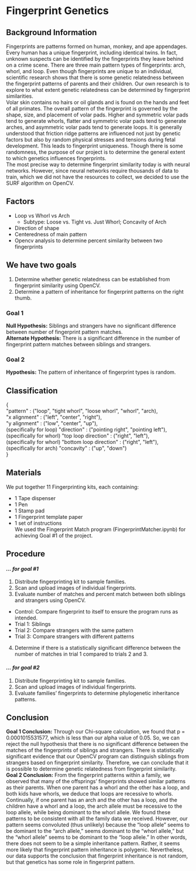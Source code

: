 # Fingerprint Genetics
## Background Information
Fingerprints are patterns formed on human, monkey, and ape appendages. Every human has a unique fingerprint, including identical twins. In fact, unknown suspects can be identified by the fingerprints they leave behind on a crime scene. There are three main pattern types of fingerprints: arch, whorl, and loop. Even though fingerprints are unique to an individual, scientific research shows that there is some genetic relatedness between the fingerprint patterns of parents and their children. Our own research is to explore to what extent genetic relatedness can be determined by fingerprint similarities.
</br> Volar skin contains no hairs or oil glands and is found on the hands and feet of all primates. The overall pattern of the fingerprint is governed by the shape, size, and placement of volar pads. Higher and symmetric volar pads tend to generate whorls, flatter and symmetric volar pads tend to generate arches, and asymmetric volar pads tend to generate loops. It is generally understood that friction ridge patterns are influenced not just by genetic factors but also by random physical stresses and tensions during fetal development. This leads to fingerprint uniqueness. Though there is some randomness, the purpose of our project is to determine the general extent to which genetics influences fingerprints.
</br> The most precise way to determine fingerprint similarity today is with neural networks. However, since neural networks require thousands of data to train, which we did not have the resources to collect, we decided to use the SURF algorithm on OpenCV.
## Factors 
* Loop vs Whorl vs Arch
  * Subtype: Loose vs. Tight vs. Just Whorl; Concavity of Arch
* Direction of shape
* Centeredness of main pattern
* Opencv analysis to determine percent similarity between two fingerprints
## We have two goals 
1. Determine whether genetic relatedness can be established from fingerprint similarity using OpenCV.
2. Determine a pattern of inheritance for fingerprint patterns on the right thumb.
### Goal 1
**Null Hypothesis:** Siblings and strangers have no significant difference between number of fingerprint pattern matches. </br>
**Alternate Hypothesis:** There is a significant difference in the number of fingerprint pattern matches between siblings and strangers. 
### Goal 2
**Hypothesis:** The pattern of inheritance of fingerprint types is random.
## Classification
{ </br>
    "pattern" : ("loop", "tight whorl", "loose whorl", "whorl", "arch), </br>
    "x alignment" : ("left", "center", "right"), </br>
    "y alignment" : ("low", "center", "up"), </br> 
    (specifically for loop) "direction" : ("pointing right", "pointing left"), </br>
    (specifically for whorl) "top loop direction" : ("right", "left"), </br>
    (specifically for whorl) "bottom loop direction" : ("right", "left"), </br>
    (specifically for arch) "concavity" : ("up", "down") 
</br> }
## Materials
We put together 11 Fingerprinting kits, each containing:
* 1 Tape dispenser
* 1 Pen	
* 1 Stamp pad
* 1 Fingerprint template paper
* 1 set of instructions </br>
We used the Fingerprint Match program (FingerprintMatcher.ipynb) for achieving Goal #1 of the project.
## Procedure
#### *... for goal #1*
1. Distribute fingerprinting kit to sample families.
2. Scan and upload images of individual fingerprints.
3. Evaluate number of matches and percent match between both siblings and strangers using OpenCV.
 * Control: Compare fingerprint to itself to ensure the program runs as intended.
 * Trial 1: Siblings
 * Trial 2: Compare strangers with the same pattern
 * Trial 3: Compare strangers with different patterns
4. Determine if there is a statistically significant difference between the number of matches in trial 1 compared to trials 2 and 3. 
#### *... for goal #2*
1. Distribute fingerprinting kit to sample families.
2. Scan and upload images of individual fingerprints.
3. Evaluate families’ fingerprints to determine phylogenetic inheritance patterns.
## Conclusion
**Goal 1 Conclusion:** Through our Chi-square calculation, we found that p = 0.0001015531577, which is less than our alpha value of 0.05. So, we can reject the null hypothesis that there is no significant difference between the matches of the fingerprints of siblings and strangers. There is statistically significant evidence that our OpenCV program can distinguish siblings from strangers based on fingerprint similarity. Therefore, we can conclude that it is possible to determine genetic relatedness from fingerprint similarity.
</br>
**Goal 2 Conclusion:** From the fingerprint patterns within a family, we observed that many of the offsprings’ fingerprints showed similar patterns as their parents. When one parent has a whorl and the other has a loop, and both kids have whorls, we deduce that loops are recessive to whorls. Continually, if one parent has an arch and the other has a loop, and the children have a whorl and a loop, the arch allele must be recessive to the loop allele, while being dominant to the whorl allele. We found these patterns to be consistent with all the family data we received. However, our pattern seems convoluted (thus unlikely) because the “loop allele” seems to be dominant to the “arch allele,” seems dominant to the “whorl allele,” but the “whorl allele” seems to be dominant to the “loop allele.” In other words, there does not seem to be a simple inheritance pattern. Rather, it seems more likely that fingerprint pattern inheritance is polygenic. Nevertheless, our data supports the conclusion that fingerprint inheritance is not random, but that genetics has some role in fingerprint pattern.
